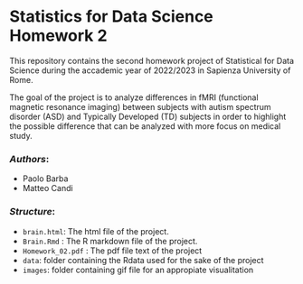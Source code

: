 # Statistics for Data Science Homework 2

This repository contains the second homework project of Statistical for Data Science during the accademic year of 2022/2023 in Sapienza University of Rome.

The goal of the project is to analyze differences in fMRI (functional magnetic resonance imaging) between subjects with autism spectrum disorder (ASD) and Typically Developed (TD) subjects in order to highlight the possible difference that can be analyzed with more focus on medical study.

### *Authors*:
* Paolo Barba
* Matteo Candi

### *Structure*:


* `brain.html`: The html file of the project.
* `Brain.Rmd` : The R markdown file of the project.
* `Homework_02.pdf` : The pdf file text of the project
* `data`: folder containing the Rdata used for the sake of the project
* `images`: folder containing gif file for an appropiate visualitation
